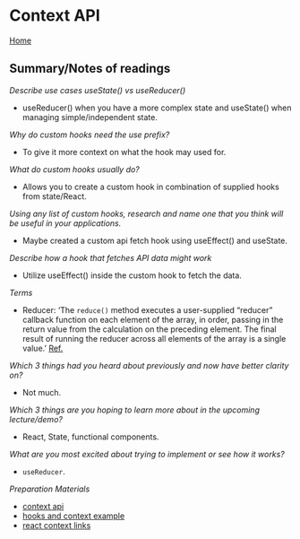 # Context API

[Home](https://markjackson28.github.io/reading-notes/)

## Summary/Notes of readings

*Describe use cases useState() vs useReducer()*
- useReducer() when you have a more complex state and useState() when managing simple/independent state.

*Why do custom hooks need the use prefix?*
- To give it more context on what the hook may used for.

*What do custom hooks usually do?*
- Allows you to create a custom hook in combination of supplied hooks from state/React.

*Using any list of custom hooks, research and name one that you think will be useful in your applications.*
- Maybe created a custom api fetch hook using useEffect() and useState.

*Describe how a hook that fetches API data might work*
- Utilize useEffect() inside the custom hook to fetch the data.

*Terms*

- Reducer: ‘The `reduce()` method executes a user-supplied “reducer” callback function on each element of the array, in order, passing in the return value from the calculation on the preceding element. The final result of running the reducer across all elements of the array is a single value.’ [Ref.](https://developer.mozilla.org/en-US/docs/Web/JavaScript/Reference/Global_Objects/Array/Reduce)

*Which 3 things had you heard about previously and now have better clarity on?*
- Not much.

*Which 3 things are you hoping to learn more about in the upcoming lecture/demo?*
- React, State, functional components.

*What are you most excited about trying to implement or see how it works?*
- `useReducer`.

*Preparation Materials*

- [context api](https://reactjs.org/docs/context.html)
- [hooks and context example](https://medium.com/swlh/snackbars-in-react-an-exercise-in-hooks-and-context-299b43fd2a2b)
- [react context links](https://github.com/diegohaz/awesome-react-context)

